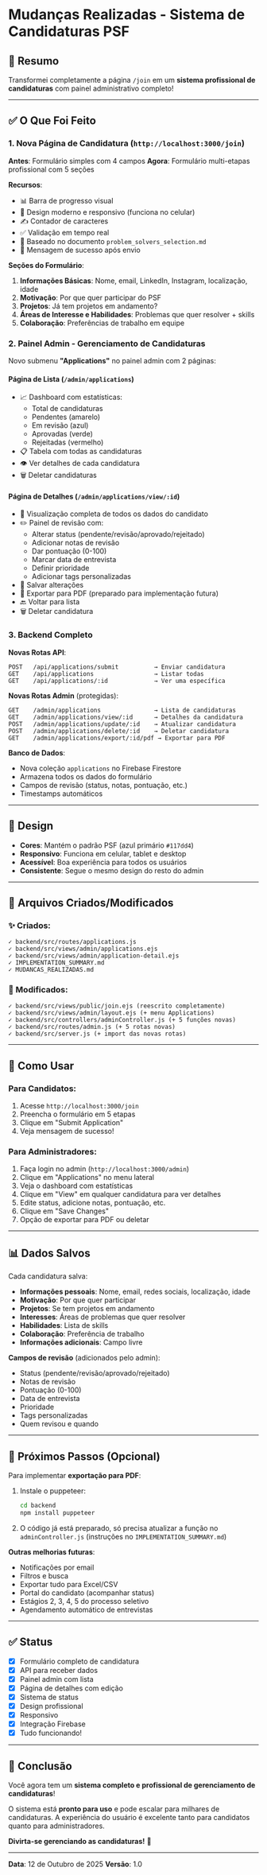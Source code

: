 # Mudanças Realizadas - Sistema de Candidaturas PSF

## 🎉 Resumo

Transformei completamente a página `/join` em um **sistema profissional de candidaturas** com painel administrativo completo!

---

## ✅ O Que Foi Feito

### 1. **Nova Página de Candidatura** (`http://localhost:3000/join`)

**Antes**: Formulário simples com 4 campos
**Agora**: Formulário multi-etapas profissional com 5 seções

**Recursos**:
- 📊 Barra de progresso visual
- 🎨 Design moderno e responsivo (funciona no celular)
- ✍️ Contador de caracteres
- ✅ Validação em tempo real
- 🎯 Baseado no documento `problem_solvers_selection.md`
- 💚 Mensagem de sucesso após envio

**Seções do Formulário**:
1. **Informações Básicas**: Nome, email, LinkedIn, Instagram, localização, idade
2. **Motivação**: Por que quer participar do PSF
3. **Projetos**: Já tem projetos em andamento?
4. **Áreas de Interesse e Habilidades**: Problemas que quer resolver + skills
5. **Colaboração**: Preferências de trabalho em equipe

### 2. **Painel Admin - Gerenciamento de Candidaturas**

Novo submenu **"Applications"** no painel admin com 2 páginas:

#### **Página de Lista** (`/admin/applications`)
- 📈 Dashboard com estatísticas:
  - Total de candidaturas
  - Pendentes (amarelo)
  - Em revisão (azul)
  - Aprovadas (verde)
  - Rejeitadas (vermelho)
- 📋 Tabela com todas as candidaturas
- 👁️ Ver detalhes de cada candidatura
- 🗑️ Deletar candidaturas

#### **Página de Detalhes** (`/admin/applications/view/:id`)
- 📝 Visualização completa de todos os dados do candidato
- ✏️ Painel de revisão com:
  - Alterar status (pendente/revisão/aprovado/rejeitado)
  - Adicionar notas de revisão
  - Dar pontuação (0-100)
  - Marcar data de entrevista
  - Definir prioridade
  - Adicionar tags personalizadas
- 💾 Salvar alterações
- 📄 Exportar para PDF (preparado para implementação futura)
- 🔙 Voltar para lista
- 🗑️ Deletar candidatura

### 3. **Backend Completo**

**Novas Rotas API**:
```
POST   /api/applications/submit          → Enviar candidatura
GET    /api/applications                 → Listar todas
GET    /api/applications/:id             → Ver uma específica
```

**Novas Rotas Admin** (protegidas):
```
GET    /admin/applications               → Lista de candidaturas
GET    /admin/applications/view/:id      → Detalhes da candidatura
POST   /admin/applications/update/:id    → Atualizar candidatura
POST   /admin/applications/delete/:id    → Deletar candidatura
GET    /admin/applications/export/:id/pdf → Exportar para PDF
```

**Banco de Dados**:
- Nova coleção `applications` no Firebase Firestore
- Armazena todos os dados do formulário
- Campos de revisão (status, notas, pontuação, etc.)
- Timestamps automáticos

---

## 🎨 Design

- **Cores**: Mantém o padrão PSF (azul primário `#117dd4`)
- **Responsivo**: Funciona em celular, tablet e desktop
- **Acessível**: Boa experiência para todos os usuários
- **Consistente**: Segue o mesmo design do resto do admin

---

## 📁 Arquivos Criados/Modificados

### ✨ Criados:
```
✓ backend/src/routes/applications.js
✓ backend/src/views/admin/applications.ejs
✓ backend/src/views/admin/application-detail.ejs
✓ IMPLEMENTATION_SUMMARY.md
✓ MUDANCAS_REALIZADAS.md
```

### 📝 Modificados:
```
✓ backend/src/views/public/join.ejs (reescrito completamente)
✓ backend/src/views/admin/layout.ejs (+ menu Applications)
✓ backend/src/controllers/adminController.js (+ 5 funções novas)
✓ backend/src/routes/admin.js (+ 5 rotas novas)
✓ backend/src/server.js (+ import das novas rotas)
```

---

## 🚀 Como Usar

### Para Candidatos:
1. Acesse `http://localhost:3000/join`
2. Preencha o formulário em 5 etapas
3. Clique em "Submit Application"
4. Veja mensagem de sucesso!

### Para Administradores:
1. Faça login no admin (`http://localhost:3000/admin`)
2. Clique em "Applications" no menu lateral
3. Veja o dashboard com estatísticas
4. Clique em "View" em qualquer candidatura para ver detalhes
5. Edite status, adicione notas, pontuação, etc.
6. Clique em "Save Changes"
7. Opção de exportar para PDF ou deletar

---

## 📊 Dados Salvos

Cada candidatura salva:
- **Informações pessoais**: Nome, email, redes sociais, localização, idade
- **Motivação**: Por que quer participar
- **Projetos**: Se tem projetos em andamento
- **Interesses**: Áreas de problemas que quer resolver
- **Habilidades**: Lista de skills
- **Colaboração**: Preferência de trabalho
- **Informações adicionais**: Campo livre

**Campos de revisão** (adicionados pelo admin):
- Status (pendente/revisão/aprovado/rejeitado)
- Notas de revisão
- Pontuação (0-100)
- Data de entrevista
- Prioridade
- Tags personalizadas
- Quem revisou e quando

---

## 🔮 Próximos Passos (Opcional)

Para implementar **exportação para PDF**:

1. Instale o puppeteer:
   ```bash
   cd backend
   npm install puppeteer
   ```

2. O código já está preparado, só precisa atualizar a função no `adminController.js` (instruções no `IMPLEMENTATION_SUMMARY.md`)

**Outras melhorias futuras**:
- Notificações por email
- Filtros e busca
- Exportar tudo para Excel/CSV
- Portal do candidato (acompanhar status)
- Estágios 2, 3, 4, 5 do processo seletivo
- Agendamento automático de entrevistas

---

## ✅ Status

- [x] Formulário completo de candidatura
- [x] API para receber dados
- [x] Painel admin com lista
- [x] Página de detalhes com edição
- [x] Sistema de status
- [x] Design profissional
- [x] Responsivo
- [x] Integração Firebase
- [x] Tudo funcionando!

---

## 🎯 Conclusão

Você agora tem um **sistema completo e profissional de gerenciamento de candidaturas**!

O sistema está **pronto para uso** e pode escalar para milhares de candidaturas. A experiência do usuário é excelente tanto para candidatos quanto para administradores.

**Divirta-se gerenciando as candidaturas!** 🚀

---

**Data**: 12 de Outubro de 2025
**Versão**: 1.0
